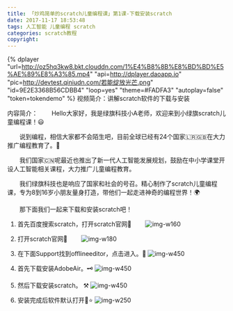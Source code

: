 ```yaml
---
title: 「炒鸡简单的scratch儿童编程课」第1课-下载安装scratch
date: 2017-11-17 18:53:48
tags: 人工智能 儿童编程 scratch
categories: scratch教程
copyright:
---
```


{% dplayer "url=http://oz5hq3kw8.bkt.clouddn.com/1%E4%B8%8B%E8%BD%BD%E5%AE%89%E8%A3%85.mp4" "api=http://dplayer.daoapp.io" "pic=http://devtest.qiniudn.com/若能绽放光芒.png" "id=9E2E3368B56CDBB4" "loop=yes" "theme=#FADFA3" "autoplay=false" "token=tokendemo" %}
视频简介：讲解scratch软件的下载与安装

内容简介：
&#8195;&#8195;Hello大家好，我是绿旗科技小A老师，欢迎来到小绿旗scratch儿童编程课！😃

&#8195;&#8195;说到编程，相信大家都不会陌生吧，目前全球已经有24个国家🇱🇷🇬🇧在大力推广编程教育了。🐸

&#8195;&#8195;我们国家🇨🇳呢最近也推出了新一代人工智能发展规划，鼓励在中小学课堂开设人工智能相关课程，大力推广儿童编程教育。

&#8195;&#8195;我们绿旗科技也是响应了国家和社会的号召。精心制作了scratch儿童编程课，专为8到16岁小朋友量身打造，带他们一起走进神奇的编程世界！🌍

&#8195;&#8195;那下面我们一起来下载和安装scratch吧！
<!--more-->

1. 首先百度搜索scratch，打开scratch官网🔎
&#8195;&#8195;![img-w160](http://oz5hq3kw8.bkt.clouddn.com/baidusosuo.png)

2. 打开scratch官网🐯
&#8195;&#8195;![img-w180](http://oz5hq3kw8.bkt.clouddn.com/scratch%E5%AE%98%E7%BD%91.png)

3. 在下面Support找到offlineeditor，点击进入。🛫
![img-w450](http://oz5hq3kw8.bkt.clouddn.com/offlineeditor.png)

4. 首先下载安装AdobeAir。🗝
![img-w450](http://oz5hq3kw8.bkt.clouddn.com/xiazaiAdobeair.png)

5. 然后下载安装scratch。 ⚒
![img-w450](http://oz5hq3kw8.bkt.clouddn.com/%E4%B8%8B%E8%BD%BD%E7%A6%BB%E7%BA%BF%E7%BC%96%E8%BE%91%E5%99%A8.png)
6. 安装完成后软件默认打开🌟⭐️
![img-w250](http://oz5hq3kw8.bkt.clouddn.com/%E6%88%AA%E5%9B%BEscratch%E8%BD%AF%E4%BB%B6%E6%89%93%E5%BC%80.png)

